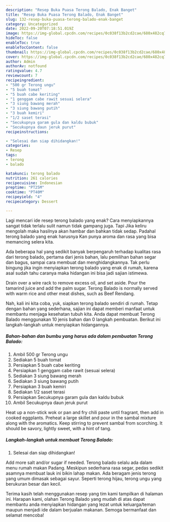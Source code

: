 ```yaml
---
description: "Resep Buka Puasa Terong Balado, Enak Banget"
title: "Resep Buka Puasa Terong Balado, Enak Banget"
slug: 132-resep-buka-puasa-terong-balado-enak-banget
category: Uncategorized
date: 2022-09-20T07:18:51.019Z
image: https://img-global.cpcdn.com/recipes/0c038f13b2cd2cae/680x482cq70/terong-balado-foto-resep-utama.jpg
hideToc: false
enableToc: true
enableTocContent: false
thumbnail: https://img-global.cpcdn.com/recipes/0c038f13b2cd2cae/680x482cq70/terong-balado-foto-resep-utama.jpg
cover: https://img-global.cpcdn.com/recipes/0c038f13b2cd2cae/680x482cq70/terong-balado-foto-resep-utama.jpg
author: Admin
authorAv: notfound
ratingvalue: 4.7
reviewcount: 7
recipeingredient:
- "500 gr Terong ungu"
- "5 buah tomat"
- "5 buah cabe keriting"
- "1 genggam cabe rawit sesuai selera"
- "3 siung bawang merah"
- "3 siung bawang putih"
- "3 buah kemiri"
- "1/2 saset terasi"
- "Secukupnya garam gula dan kaldu bubuk"
- "Secukupnya daun jeruk purut"
recipeinstructions:

- "Selesai dan siap dihidangkan!"
categories:
- Resep
tags:
- terong
- balado

katakunci: terong balado 
nutrition: 261 calories
recipecuisine: Indonesian
preptime: "PT25M"
cooktime: "PT40M"
recipeyield: "4"
recipecategory: Dessert

---
```



Lagi mencari ide resep terong balado yang enak? Cara menyiapkannya sangat tidak terlalu sulit namun tidak gampang juga. Tapi Jika keliru mengolah maka hasilnya akan hambar dan bahkan tidak sedap. Padahal terong balado yang enak harusnya Kan punya aroma dan rasa yang bisa memancing selera kita.


Ada beberapa hal yang sedikit banyak berpengaruh terhadap kualitas rasa dari terong balado, pertama dari jenis bahan, lalu pemilihan bahan segar dan bagus, sampai cara membuat dan menghidangkannya. Tak perlu bingung jika ingin menyiapkan terong balado yang enak di rumah, karena asal sudah tahu caranya maka hidangan ini bisa jadi sajian istimewa.

Drain over a wire rack to remove excess oil, and set aside. Pour the tamarind juice and add the palm sugar. Terong Balado is normally served with warm rice and other meat dishes, such as Beef Rendang.


Nah, kali ini kita coba, yuk, siapkan terong balado sendiri di rumah. Tetap dengan bahan yang sederhana, sajian ini dapat memberi manfaat untuk membantu menjaga kesehatan tubuh kita. Anda dapat membuat Terong Balado menggunakan 10 jenis bahan dan 0 langkah pembuatan. Berikut ini langkah-langkah untuk menyiapkan hidangannya.

<!--inarticleads1-->

##### Bahan-bahan dan bumbu yang harus ada dalam pembuatan Terong Balado:

1. Ambil 500 gr Terong ungu
1. Sediakan 5 buah tomat
1. Persiapkan 5 buah cabe keriting
1. Persiapkan 1 genggam cabe rawit (sesuai selera)
1. Sediakan 3 siung bawang merah
1. Sediakan 3 siung bawang putih
1. Persiapkan 3 buah kemiri
1. Sediakan 1/2 saset terasi
1. Persiapkan Secukupnya garam gula dan kaldu bubuk
1. Ambil Secukupnya daun jeruk purut


Heat up a non-stick wok or pan and fry chili paste until fragrant, then add in cooked eggplants. Preheat a large skillet and pour in the sambal mixture along with the aromatics. Keep stirring to prevent sambal from scorching. It should be savory, lightly sweet, with a hint of tang. 

<!--inarticleads2-->

##### Langkah-langkah untuk membuat Terong Balado:


1. Selesai dan siap dihidangkan!

Add more salt and/or sugar if needed. Terong balado selalu ada dalam menu rumah makan Padang. Meskipun sederhana rasa segar, pedas sedikit asamnya membuat lauk ini bikin lahap makan. Ada beragam jenis terong yang umum dimasak sebagai sayur. Seperti terong hijau, terong ungu yang berukuran besar dan kecil. 

Terima kasih telah menggunakan resep yang tim kami tampilkan di halaman ini. Harapan kami, olahan Terong Balado yang mudah di atas dapat membantu anda menyiapkan hidangan yang lezat untuk keluarga/teman maupun menjadi ide dalam berjualan makanan. Semoga bermanfaat dan selamat mencoba!

